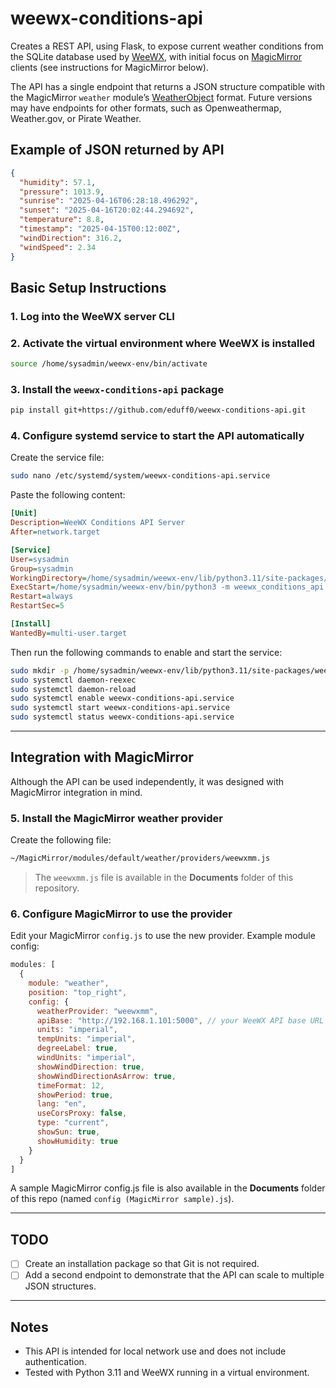 # weewx-conditions-api

Creates a REST API, using Flask, to expose current weather conditions from the SQLite database used by [WeeWX](http://weewx.com/), with initial focus on [MagicMirror](https://magicmirror.builders/) clients (see instructions for MagicMirror below).

The API has a single endpoint that returns a JSON structure compatible with the MagicMirror `weather` module’s [WeatherObject](https://docs.magicmirror.builders/development/weather-provider.html#weatherobject) format. Future versions may have endpoints for other formats, such as Openweathermap, Weather.gov, or Pirate Weather.
## Example of JSON returned by API

```json
{
  "humidity": 57.1,
  "pressure": 1013.9,
  "sunrise": "2025-04-16T06:28:18.496292",
  "sunset": "2025-04-16T20:02:44.294692",
  "temperature": 8.8,
  "timestamp": "2025-04-15T00:12:00Z",
  "windDirection": 316.2,
  "windSpeed": 2.34
}
```
## Basic Setup Instructions

### 1. Log into the WeeWX server CLI

### 2. Activate the virtual environment where WeeWX is installed
```bash
source /home/sysadmin/weewx-env/bin/activate
```

### 3. Install the `weewx-conditions-api` package
```bash
pip install git+https://github.com/eduff0/weewx-conditions-api.git

```

### 4. Configure systemd service to start the API automatically

Create the service file:
```bash
sudo nano /etc/systemd/system/weewx-conditions-api.service
```

Paste the following content:
```ini
[Unit]
Description=WeeWX Conditions API Server
After=network.target

[Service]
User=sysadmin
Group=sysadmin
WorkingDirectory=/home/sysadmin/weewx-env/lib/python3.11/site-packages/weewx_conditions_api
ExecStart=/home/sysadmin/weewx-env/bin/python3 -m weewx_conditions_api.api_server
Restart=always
RestartSec=5

[Install]
WantedBy=multi-user.target
```

Then run the following commands to enable and start the service:
```bash
sudo mkdir -p /home/sysadmin/weewx-env/lib/python3.11/site-packages/weewx_conditions_api
sudo systemctl daemon-reexec
sudo systemctl daemon-reload
sudo systemctl enable weewx-conditions-api.service
sudo systemctl start weewx-conditions-api.service
sudo systemctl status weewx-conditions-api.service
```

---

## Integration with MagicMirror

Although the API can be used independently, it was designed with MagicMirror integration in mind.

### 5. Install the MagicMirror weather provider

Create the following file:
```bash
~/MagicMirror/modules/default/weather/providers/weewxmm.js
```

> The `weewxmm.js` file is available in the **Documents** folder of this repository.

### 6. Configure MagicMirror to use the provider

Edit your MagicMirror `config.js` to use the new provider. Example module config:
```js
modules: [
  {
    module: "weather",
    position: "top_right",
    config: {
      weatherProvider: "weewxmm",
      apiBase: "http://192.168.1.101:5000", // your WeeWX API base URL
      units: "imperial",
      tempUnits: "imperial",
      degreeLabel: true,
      windUnits: "imperial",
      showWindDirection: true,
      showWindDirectionAsArrow: true,
      timeFormat: 12,
      showPeriod: true,
      lang: "en",
      useCorsProxy: false,
      type: "current",
      showSun: true,
      showHumidity: true
    }
  }
]
```

A sample MagicMirror config.js file is also available in the **Documents** folder of this repo (named `config (MagicMirror sample).js`).

---

## TODO

- [ ] Create an installation package so that Git is not required.
- [ ] Add a second endpoint to demonstrate that the API can scale to multiple JSON structures.
---

## Notes

- This API is intended for local network use and does not include authentication.
- Tested with Python 3.11 and WeeWX running in a virtual environment.
